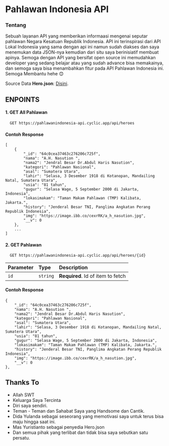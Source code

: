 
# Pahlawan Indonesia API

### Tentang
Sebuah layanan API yang memberikan informaasi mengenai seputar pahlawan Negara Kesatuan Republik Indonesia. API ini terinspirasi dari API Lokal Indonesia yang sama dengan api ini namun sudah diakses dan saya menemukan data JSON-nya kemudian dari situ saya berinisiatif membuat apinya. Semoga dengan API yang bersifat open source ini memudahkan developer yang sedang belajar atau yang sudah advance bisa memakainya, dan semoga saya bisa menambahkan fitur pada API Pahlawan Indonesia ini. Semoga Membantu hehe 😊

Source Data **Hero.json**: <a href="https://gist.github.com/yuristianto/d2b2f75292927f15b633d9f8a3bd4ec6" target="_blank">Disini</a>.



## ENPOINTS

#### 1. GET All Pahlawan

```
  GET https://pahlawanindonesia-api.cyclic.app/api/heroes
```
#### Contoh Response
```
[
    {
        "_id": "64c0cea37463c276206c725f",
        "nama": "A.H. Nasution ",
        "nama2": "Jendral Besar Dr.Abdul Haris Nasution",
        "kategori": "Pahlawan Nasional",
        "asal": "Sumatera Utara",
        "lahir": "Selasa, 3 Desember 1918 di Kotanopan, Mandailing Natal, Sumatera Utara",
        "usia": "81 tahun",
        "gugur": "Selasa Wage, 5 September 2000 di Jakarta, Indonesia",
        "lokasimakam": "Taman Makam Pahlawan (TMP) Kalibata, Jakarta.",
        "history": "Jenderal Besar TNI, Panglima Angkatan Perang Republik Indonesia",
        "img": "https://image.ibb.co/cexrRK/a_h_nasution.jpg",
        "__v": 0
    },
    ...
]
````
#### 2. GET Pahlawan

```
  GET https://pahlawanindonesia-api.cyclic.app/api/heroes/{id}
```

| Parameter | Type     | Description                       |
| :-------- | :------- | :-------------------------------- |
| `id`      | `string` | **Required**. Id of item to fetch |

#### Contoh Response
```
{
    "_id": "64c0cea37463c276206c725f",
    "nama": "A.H. Nasution ",
    "nama2": "Jendral Besar Dr.Abdul Haris Nasution",
    "kategori": "Pahlawan Nasional",
    "asal": "Sumatera Utara",
    "lahir": "Selasa, 3 Desember 1918 di Kotanopan, Mandailing Natal, Sumatera Utara",
    "usia": "81 tahun",
    "gugur": "Selasa Wage, 5 September 2000 di Jakarta, Indonesia",
    "lokasimakam": "Taman Makam Pahlawan (TMP) Kalibata, Jakarta.",
    "history": "Jenderal Besar TNI, Panglima Angkatan Perang Republik Indonesia",
    "img": "https://image.ibb.co/cexrRK/a_h_nasution.jpg",
    "__v": 0
},
````


## Thanks To
- Allah SWT
- Keluarga Saya Tercinta
- Diri saya sendiri.
- Teman - Teman dan Sahabat Saya yang Handsome dan Cantik.
- Dida Yulanda sebagai seseorang yang memotivasi saya untuk terus bisa maju hingga saat ini.
- Mas Yuristianto sebagai penyedia Hero.json
- Dan semua pihak yang terlibat dan tidak bisa saya sebutkan satu persatu.

